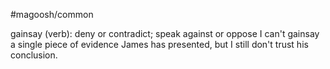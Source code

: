 #magoosh/common

gainsay (verb): deny or contradict; speak against or oppose 
I can't gainsay a single piece of evidence James has presented, but I still don't trust his conclusion. 
